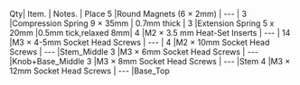 Qty|             Item.            |    Notes.    | Place
5  |Round Magnets (6 × 2mm)       |     ---      |
3  |Compression Spring 9 × 35mm   | 0.7mm thick  |
3  |Extension Spring 5 x 20mm     |0.5mm tick,relaxed 8mm|
4  |M2 × 3.5 mm Heat-Set Inserts  |     ---     |
14 |M3 × 4-5mm Socket Head Screws |     ---     |
4  |M2 × 10mm Socket Head Screws  |     ---     |Stem_Middle
3  |M3 × 6mm Socket Head Screws   |     ---     |Knob+Base_Middle
3  |M3 × 8mm Socket Head Screws   |     ---     |Stem
4  |M3 × 12mm Socket Head Screws  |     ---     |Base_Top
